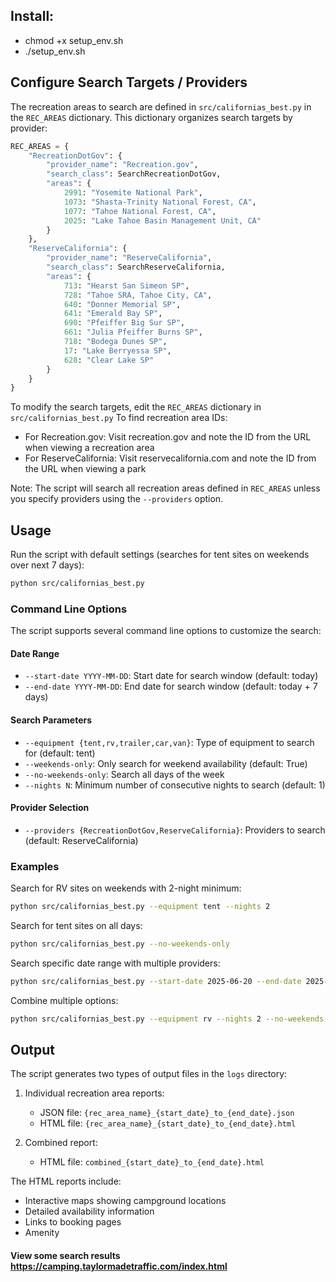 ## Install:
- chmod +x setup_env.sh
- ./setup_env.sh


## Configure Search Targets / Providers

The recreation areas to search are defined in `src/californias_best.py` in the `REC_AREAS` dictionary. This dictionary organizes search targets by provider:

```python
REC_AREAS = {
    "RecreationDotGov": {
        "provider_name": "Recreation.gov",
        "search_class": SearchRecreationDotGov,
        "areas": {
            2991: "Yosemite National Park",
            1073: "Shasta-Trinity National Forest, CA",
            1077: "Tahoe National Forest, CA",
            2025: "Lake Tahoe Basin Management Unit, CA"
        }
    },
    "ReserveCalifornia": {
        "provider_name": "ReserveCalifornia",
        "search_class": SearchReserveCalifornia,
        "areas": {
            713: "Hearst San Simeon SP",
            728: "Tahoe SRA, Tahoe City, CA",
            640: "Donner Memorial SP",
            641: "Emerald Bay SP",
            690: "Pfeiffer Big Sur SP",
            661: "Julia Pfeiffer Burns SP",
            718: "Bodega Dunes SP",
            17: "Lake Berryessa SP",
            628: "Clear Lake SP"
        }
    }
}
```

To modify the search targets, edit the `REC_AREAS` dictionary in `src/californias_best.py`
To find recreation area IDs:
- For Recreation.gov: Visit recreation.gov and note the ID from the URL when viewing a recreation area
- For ReserveCalifornia: Visit reservecalifornia.com and note the ID from the URL when viewing a park

Note: The script will search all recreation areas defined in `REC_AREAS` unless you specify providers using the `--providers` option.

## Usage

Run the script with default settings (searches for tent sites on weekends over next 7 days):

```bash
python src/californias_best.py 
```

### Command Line Options

The script supports several command line options to customize the search:

#### Date Range
- `--start-date YYYY-MM-DD`: Start date for search window (default: today)
- `--end-date YYYY-MM-DD`: End date for search window (default: today + 7 days)

#### Search Parameters
- `--equipment {tent,rv,trailer,car,van}`: Type of equipment to search for (default: tent)
- `--weekends-only`: Only search for weekend availability (default: True)
- `--no-weekends-only`: Search all days of the week
- `--nights N`: Minimum number of consecutive nights to search (default: 1)

#### Provider Selection
- `--providers {RecreationDotGov,ReserveCalifornia}`: Providers to search (default: ReserveCalifornia)

### Examples

Search for RV sites on weekends with 2-night minimum:
```bash
python src/californias_best.py --equipment tent --nights 2
```

Search for tent sites on all days:
```bash
python src/californias_best.py --no-weekends-only
```

Search specific date range with multiple providers:
```bash
python src/californias_best.py --start-date 2025-06-20 --end-date 2025-09-08 --providers RecreationDotGov ReserveCalifornia
```

Combine multiple options:
```bash
python src/californias_best.py --equipment rv --nights 2 --no-weekends-only --start-date 2025-06-20 --end-date 2025-09-08
```

## Output

The script generates two types of output files in the `logs` directory:

1. Individual recreation area reports:
   - JSON file: `{rec_area_name}_{start_date}_to_{end_date}.json`
   - HTML file: `{rec_area_name}_{start_date}_to_{end_date}.html`

2. Combined report:
   - HTML file: `combined_{start_date}_to_{end_date}.html`

The HTML reports include:
- Interactive maps showing campground locations
- Detailed availability information
- Links to booking pages
- Amenity 


#### View some search results https://camping.taylormadetraffic.com/index.html